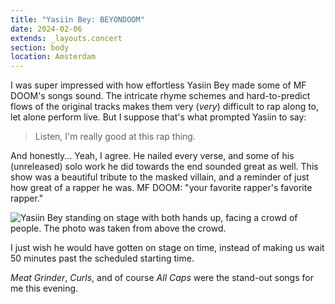 ```yaml
---
title: "Yasiin Bey: BEYONDOOM"
date: 2024-02-06
extends: _layouts.concert
section: body
location: Amsterdam
---
```


I was super impressed with how effortless Yasiin Bey made some of MF DOOM's songs sound. The intricate rhyme schemes and
hard-to-predict flows of the original tracks makes them very (_very_) difficult to rap along to, let alone perform live.
But I suppose that's what prompted Yasiin to say:

> Listen, I'm really good at this rap thing.

And honestly... Yeah, I agree. He nailed every verse, and some of his (unreleased) solo work he did towards the end
sounded great as well. This show was a beautiful tribute to the masked villain, and a reminder of just how great of a
rapper he was. MF DOOM: "your favorite rapper's favorite rapper."

![Yasiin Bey standing on stage with both hands up, facing a crowd of people. The photo was taken from above the crowd.](/assets/images/concerts/beyondoom.jpg)

I just wish he would have gotten on stage on time, instead of making us wait 50 minutes past the scheduled starting time.

_Meat Grinder_, _Curls_, and of course _All Caps_ were the stand-out songs for me this evening.
